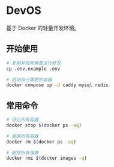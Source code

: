 # DevOS

基于 Docker 的轻量开发环境。

## 开始使用

```bash
# 复制并按照需要进行修改
cp .env.example .env

# 启动自己需要的容器
docker compose up -d caddy mysql redis
```

## 常用命令

```bash
# 停止所有容器
docker stop $(docker ps -aq)

# 删除所有容器
docker rm $(docker ps -aq)

# 删除所有镜像
docker rmi $(docker images -q)
```
